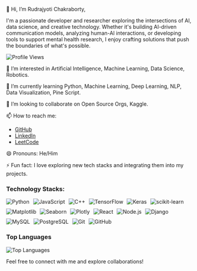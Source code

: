 👋 Hi, I’m Rudrajyoti Chakraborty,

I'm a passionate developer and researcher exploring the intersections of AI, data science, and creative technology. Whether it's building AI-driven communication models, analyzing human-AI interactions, or developing tools to support mental health research, I enjoy crafting solutions that push the boundaries of what's possible.

![Profile Views](https://komarev.com/ghpvc/?username=RudraCodesForU)

👀 I’m interested in Artificial Intelligence, Machine Learning, Data Science, Robotics.

🌱 I’m currently learning Python, Machine Learning, Deep Learning, NLP, Data Visualization, Pine Script.

💞️ I’m looking to collaborate on Open Source Orgs, Kaggle.

📫 How to reach me:
- [GitHub](https://github.com/RudraCodesForU)
- [LinkedIn](https://www.linkedin.com/in/rudrajyoti-chakraborty/)
- [LeetCode](https://leetcode.com/Rudrajyoti2003)

😄 Pronouns: He/Him

⚡ Fun fact: I love exploring new tech stacks and integrating them into my projects.

### Technology Stacks:

<div style="display:flex; flex-wrap:wrap; gap:10px;">
    <img src="https://img.shields.io/badge/-Python-3776AB?logo=python&logoColor=white&style=for-the-badge" alt="Python"/>
    <img src="https://img.shields.io/badge/-JavaScript-F7DF1E?logo=javascript&logoColor=black&style=for-the-badge" alt="JavaScript"/>
    <img src="https://img.shields.io/badge/-C++-00599C?logo=c%2B%2B&logoColor=white&style=for-the-badge" alt="C++"/>
    <img src="https://img.shields.io/badge/-TensorFlow-FF6F00?logo=tensorflow&logoColor=white&style=for-the-badge" alt="TensorFlow"/>
    <img src="https://img.shields.io/badge/-Keras-D00000?logo=keras&logoColor=white&style=for-the-badge" alt="Keras"/>
    <img src="https://img.shields.io/badge/-scikit--learn-F7931E?logo=scikitlearn&logoColor=white&style=for-the-badge" alt="scikit-learn"/>
    <img src="https://img.shields.io/badge/-Matplotlib-11557C?logo=matplotlib&logoColor=white&style=for-the-badge" alt="Matplotlib"/>
    <img src="https://img.shields.io/badge/-Seaborn-9C27B0?logo=seaborn&logoColor=white&style=for-the-badge" alt="Seaborn"/>
    <img src="https://img.shields.io/badge/-Plotly-3F4F75?logo=plotly&logoColor=white&style=for-the-badge" alt="Plotly"/>
    <img src="https://img.shields.io/badge/-React-61DAFB?logo=react&logoColor=black&style=for-the-badge" alt="React"/>
    <img src="https://img.shields.io/badge/-Node.js-339933?logo=nodedotjs&logoColor=white&style=for-the-badge" alt="Node.js"/>
    <img src="https://img.shields.io/badge/-Django-092E20?logo=django&logoColor=white&style=for-the-badge" alt="Django"/>
    <img src="https://img.shields.io/badge/-MySQL-4479A1?logo=mysql&logoColor=white&style=for-the-badge" alt="MySQL"/>
    <img src="https://img.shields.io/badge/-PostgreSQL-336791?logo=postgresql&logoColor=white&style=for-the-badge" alt="PostgreSQL"/>
    <img src="https://img.shields.io/badge/-Git-F05032?logo=git&logoColor=white&style=for-the-badge" alt="Git"/>
    <img src="https://img.shields.io/badge/-GitHub-181717?logo=github&logoColor=white&style=for-the-badge" alt="GitHub"/>
</div>


### Top Languages                                                                                                                        
                                                                                                                                                                                                                   
![Top Languages](https://github-readme-stats.vercel.app/api/top-langs/?username=RudraCodesForU&layout=compact&theme=radical)             


Feel free to connect with me and explore collaborations!

<!---
RudraCodesForU/RudraCodesForU is a ✨ special ✨ repository because its `README.md` (this file) appears on your GitHub profile.
You can click the Preview link to take a look at your changes.
--->
